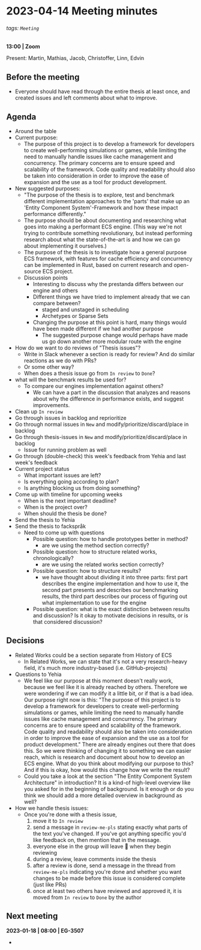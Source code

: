 # 2023-04-14 Meeting minutes
###### tags: `Meeting`
**13:00 | Zoom**

Present: Martin, Mathias, Jacob, Christoffer, Linn, Edvin

## Before the meeting
* Everyone should have read through the entire thesis at least once, and created issues and left comments about what to improve.

## Agenda
* Around the table
* Current purpose:
  * The purpose of this project is to develop a framework for developers to create well-performing simulations or games, while limiting the need to manually handle issues like cache management and concurrency. The primary concerns are to ensure speed and scalability of the framework. Code quality and readability should also be taken into consideration in order to improve the ease of expansion and the use as a tool for product development.
* New suggested purposes:
  * "The purpose of the thesis is to explore, test and benchmark different implementation approaches to the 'parts' that make up an 'Entity Component System'-Framework and how these impact performance differently."
  * The purpose should be about documenting and researching what goes into making a performant ECS engine. (This way we're not trying to contribute something revolutionary, but instead performing research about what the state-of-the-art is and how we can go about implementing it ourselves.)
  * The purpose of the thesis is to investigate how a general purpose ECS framework, with features for cache efficiency and concurrency can be implemented in Rust, based on current research and open-source ECS project.
  * Discussion points
    * Interesting to discuss why the prestanda differs between our engine and others
    * Different things we have tried to implement already that we can compare between?
      * staged and unstaged in scheduling
      * Archetypes or Sparse Sets
    * Changing the purpose at this point is hard, many things would have been made different if we had another purpose
      * The suggested purpose change would perhaps have made us go down another more modular route with the engine
* How do we want to do reviews of "Thesis issues"?
    * Write in Slack whenever a section is ready for review? And do similar reactions as we do with PRs?
    * Or some other way?
    * When does a thesis issue go from `In review` to `Done`?
* what will the benchmark results be used for?
  - To compare our engines implementation against others?
    - We can have a part in the discussion that analyzes and reasons about why the difference in performance exists, and suggest improvements.
* Clean up `In review`
* Go through issues in backlog and reprioritize
* Go through normal issues in `New` and modify/prioritize/discard/place in backlog
* Go through thesis-issues in `New` and modify/prioritize/discard/place in backlog
  * Issue for running problem as well
* Go through (double-check) this week's feedback from Yehia and last week's feedback
* Current project status
  * What important issues are left?
  * Is everything going according to plan?
  * Is anything blocking us from doing something?
* Come up with timeline for upcoming weeks
  * When is the next important deadline?
  * When is the project over?
  * When should the thesis be done?
* Send the thesis to Yehia
* Send the thesis to fackspråk
  * Need to come up with questions
    * Possible question: how to handle prototypes better in method?
      * are we using the method section correctly?
    * Possible question: how to structure related works, chronologically?
      * are we using the related works section correctly?
    * Possible question: how to structure results?
      * we have thought about dividing it into three parts: first part describes the engine implementation and how to use it, the second part presents and describes our benchmarking results, the third part describes our process of figuring out what implementation to use for the engine
    * Possible question: what is the exact distinction between results and discussion? Is it okay to motivate decisions in results, or is that considered discussion?

## Decisions
* Related Works could be a section separate from History of ECS
  * In Related Works, we can state that it's not a very research-heavy field, it's much more industry-based (i.e. GitHub-projects)
* Questions to Yehia
  * We feel like our purpose at this moment doesn't really work, because we feel like it is already reached by others. Therefore we were wondering if we can modify it a little bit, or if that is a bad idea. Our purpose right now is this: "The purpose of this project is to develop a framework for developers to create well-performing simulations or games, while limiting the need to manually handle issues like cache management and concurrency. The primary concerns are to ensure speed and scalability of the framework. Code quality and readability should also be taken into consideration in order to improve the ease of expansion and the use as a tool for product development." There are already engines out there that does this. So we were thinking of changing it to something we can easier reach, which is research and document about how to develop an ECS engine. What do you think about modifying our purpose to this? And if this is okay, how would this change how we write the result?
  * Could you take a look at the section "The Entity Component System Architecture" in introduction? It is a kind-of high-level overview like you asked for in the beginning of background. Is it enough or do you think we should add a more detailed overview in background as well?
* How we handle thesis issues:
  * Once you're done with a thesis issue,
    1. move it to `In review`
    2. send a message in `review-me-pls` stating exactly what parts of the text you've changed. If you've got anything specific you'd like feedback on, then mention that in the message.
    3. everyone else in the group will leave :eyes: when they begin reviewing
    4. during a review, leave comments inside the thesis
    5. after a review is done, send a message in the thread from `review-me-pls` indicating you're done and whether you want changes to be made before this issue is considered complete (just like PRs)
    6. once at least two others have reviewed and approved it, it is moved from `In review` to `Done` by the author

## Next meeting

**2023-01-18 | 08:00 | EG-3507**

*
